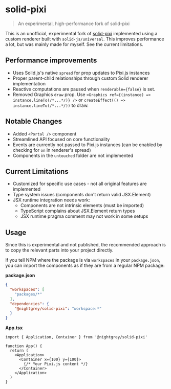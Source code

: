 # solid-pixi

> An experimental, high-performance fork of solid-pixi

This is an unofficial, experimental fork of [solid-pixi](https://github.com/sammccord/solid-pixi) implemented using a custom renderer built with `solid-js/universal`. This improves performance a lot, but was mainly made for myself. See the current limitations.

## Performance improvements

- Uses Solid.js's native `spread` for prop updates to Pixi.js instances
- Proper parent-child relationships through custom Solid renderer implementation
- Reactive computations are paused when `renderable={false}` is set.
- Removed Graphics `draw` prop. Use `<Graphics ref={(instance) => instance.lineTo(/*...*/)} />` or `createEffect(() => instance.lineTo(/*...*/))` to draw.

## Notable Changes

- Added `<Portal />` component
- Streamlined API focused on core functionality
- Events are currently not passed to Pixi.js instances (can be enabled by checking for `on` in renderer's spread)
- Components in the `untouched` folder are not implemented

## Current Limitations

- Customized for specific use cases - not all original features are implemented
- Type system issues (components don't return valid JSX.Element)
- JSX runtime integration needs work:
  - Components are not intrinsic elements (must be imported)
  - TypeScript complains about JSX.Element return types
  - JSX runtime pragma comment may not work in some setups

## Usage

Since this is experimental and not published, the recommended approach is to copy the relevant parts into your project directly.

If you tell NPM where the package is via `workspaces` in your `package.json`, you can import the components as if they are from a regular NPM package:

**package.json**
```json
{
  "workspaces": [
    "packages/*"
  ],
  "dependencies": {
    "@nightgrey/solid-pixi": "workspace:*"
  }
}
```


**App.tsx**
```tsx
import { Application, Container } from '@nightgrey/solid-pixi'

function App() {
  return (
    <Application>
      <Container x={100} y={100}>
        {/* Your Pixi.js content */}
      </Container>
    </Application>
  )
}
```
